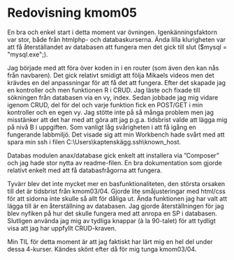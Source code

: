 ---
---
Redovisning kmom05
=========================

En bra och enkel start i detta moment var övningen. Igenkänningsfaktorn var
stor, både från htmlphp- och databaskurserna. Ända lilla klurigheten var att få
återställandet av databasen att fungera men det gick till slut
($mysql  = "mysql.exe";).

Jag började med att föra över koden in i en router (som även den kan nås från
navbaren). Det gick relativt smidigt att följa Mikaels videos men det krävdes
en del anpassningar för att få det att fungera. Efter det skapade jag en
kontroller och men funktionen R i CRUD. Jag läste och fixade till sökningen
från databasen via en vy, index. Sedan jobbade jag mig vidare igenom CRUD,
del för del och varje funktion fick en POST/GET i min kontroller och en egen
vy. Jag stötte inte på så många problem men jag misstänker att det har med att
göra att jag p.g.a. tidsbrist valde att lägga mig på nivå B i uppgiften. Som
vanligt låg svårigheten i att få igång en fungerande labbmiljö. Det visade sig
att min Workbench hade svårt med att spara min ssh i filen
C:\Users\kaptenskägg\.ssh\known_host.

Databas modulen anax/database gick enkelt att installera via ”Composer” och jag
hade stor nytta av readme-filen. En bra dokumentation som gjorde relativt enkelt
med att få databasfrågorna att fungera.

Tyvärr blev det inte mycket mer en basfunktionaliteten, den största orsaken till
det är tidsbrist från kmom03/04. Gjorde lite småjusteringar med html/css för att
sidorna inte skulle så allt för dåliga ut. Ända funktionen jag har valt att lägga
till är en återställning av databasen. Jag gjorde återställningen för jag blev
nyfiken på hur det skulle fungera med att anropa en SP i databasen. Slutligen
använda jag mig av tydliga knappar (à la 90-talet) för att tydligt visa att jag
har uppfyllt CRUD-kraven.

Min TIL för detta moment är att jag faktiskt har lärt mig en hel del under dessa
4-kurser. Kändes skönt efter då för mig tunga kmom03/04.
